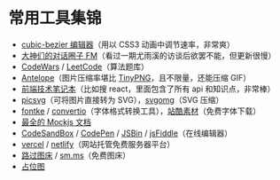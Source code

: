 # 常用工具集锦

- [cubic-bezier 编辑器](http://yisibl.github.io/cubic-bezier/)（用以 CSS3 动画中调节速率，非常爽）
- [大神们的对话圈子 FM](http://teahour.fm/)（看过一期尤雨溪的访谈后欲罢不能，但更新很慢）
- [CodeWars](http://www.codewars.com/) / [LeetCode](https://leetcode-cn.com/)（算法题库）
- [Antelope](https://pan.baidu.com/s/1o8KD2Lc)（图片压缩率堪比 [TinyPNG](https://tinypng.com/)，且不限量，还能压缩 GIF）
- [前端技术笔记本](https://devhints.io/)（比如搜 react，里面包含了所有 api 和知识点，非常棒）
- [picsvg](http://picsvg.com/)（可将图片直接转为 SVG），[svgomg](https://jakearchibald.github.io/svgomg/)（SVG 压缩）
- [fontke](https://www.fontke.com/tool/convfont/) / [convertio](https://convertio.co/zh/)（字体格式转换工具），[站酷素材](http://font.chinaz.com/tag_font/MianFei.html)（免费字体下载）
- [最全的 Mockjs 文档](http://mockjs.com/0.1/)
- [CodeSandBox](https://codesandbox.io) / [CodePen](https://codepen.io/) / [JSBin](http://jsbin.com) / [jsFiddle](jsfiddle.net)（在线编辑器）
- [vercel](https://vercel.com/) / [netlify](https://www.netlify.com/)（网站托管免费服务器平台）
- [路过图床](https://imgchr.com/) / [sm.ms](https://sm.ms/)（免费图床）
- [占位图](https://github.com/forever-z-133/others/issues/124)
